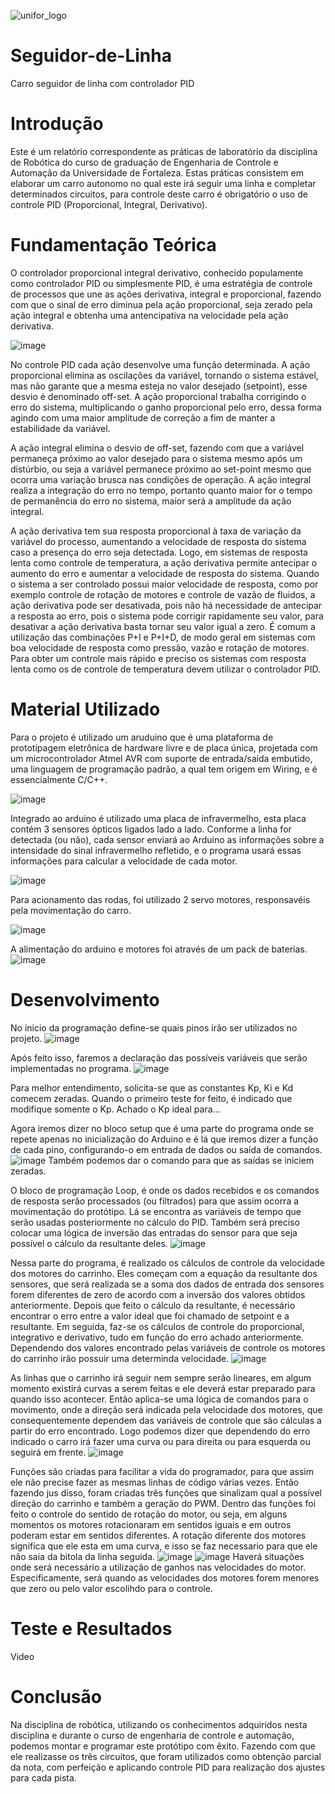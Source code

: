 ![unifor_logo](https://user-images.githubusercontent.com/32148244/30723505-3ff3405a-9f0e-11e7-81fc-152139920f83.jpg)

# Seguidor-de-Linha
Carro seguidor de linha com controlador PID

# Introdução
Este é um relatório correspondente as práticas de laboratório da disciplina de Robótica do curso de graduação de Engenharia de Controle e Automação da Universidade de Fortaleza. Estas práticas consistem em elaborar um carro autonomo no qual este irá seguir uma linha e completar determinados circuitos, para controle deste carro é obrigatório o uso de controle PID (Proporcional, Integral, Derivativo).

# Fundamentação Teórica
O controlador proporcional integral derivativo, conhecido populamente como controlador PID ou simplesmente PID, é uma estratégia de controle de processos que une as ações derivativa, integral e proporcional, fazendo com que o sinal de erro diminua pela ação proporcional, seja zerado pela ação integral e obtenha uma antencipativa na velocidade pela ação derivativa.

![image](https://user-images.githubusercontent.com/32148244/30890172-37492e3a-a2f9-11e7-8d54-d9a767ae875c.png)

No controle PID cada ação desenvolve uma função determinada.
A ação proporcional elimina as oscilações da variável, tornando o sistema estável, mas não garante que a mesma esteja no valor desejado (setpoint), esse desvio é denominado off-set. A ação proporcional trabalha corrigindo o erro do sistema, multiplicando o ganho proporcional pelo erro, dessa forma agindo com uma maior amplitude de correção a fim de manter a estabilidade da variável.

A ação integral elimina o desvio de off-set, fazendo com que a variável permaneça próximo ao valor desejado para o sistema mesmo após um distúrbio,  ou seja a variável permanece próximo ao set-point mesmo que ocorra uma variação brusca nas condições de operação. A ação integral realiza a integração do erro no tempo, portanto quanto maior for o tempo de permanência do erro no sistema, maior será a amplitude da ação integral.

A ação derivativa tem sua resposta  proporcional à taxa de variação da variável do processo, aumentando a velocidade de resposta do sistema caso a presença do erro seja detectada. Logo, em sistemas de resposta lenta como controle de temperatura, a ação derivativa permite antecipar o aumento do erro e aumentar a velocidade de resposta do sistema. Quando o sistema a ser controlado possui maior velocidade de resposta, como por exemplo controle de rotação de motores e controle de vazão de fluidos, a ação derivativa pode ser desativada, pois não há necessidade de antecipar a resposta ao erro, pois o sistema pode corrigir rapidamente seu valor, para desativar a ação derivativa basta tornar seu valor igual a zero.
É comum a utilização das combinações P+I e P+I+D, de modo geral em sistemas com boa velocidade de resposta como pressão, vazão e rotação de motores. Para obter um controle mais rápido e preciso os sistemas com resposta lenta como os de controle de temperatura devem utilizar o controlador PID.

# Material Utilizado
Para o projeto é utilizado um aruduino que é  uma plataforma de prototipagem eletrônica de hardware livre e de placa única, projetada com um microcontrolador Atmel AVR com suporte de entrada/saída embutido, uma linguagem de programação padrão, a qual tem origem em Wiring, e é essencialmente C/C++.

![image](https://user-images.githubusercontent.com/32148244/30890496-5d0e6976-a2fb-11e7-9221-f2f6f4a966d4.png)

Integrado ao arduino é utilizado uma placa de infravermelho, esta placa contém 3 sensores ópticos ligados lado a lado. Conforme a linha for detectada (ou não), cada sensor enviará ao Arduino as informações sobre a intensidade do sinal infravermelho refletido, e o programa usará essas informações para calcular a velocidade de cada motor.

![image](https://user-images.githubusercontent.com/32148244/30890555-99c9c950-a2fb-11e7-9b60-b21ccccc54d2.png)

Para acionamento das rodas, foi utilizado 2 servo motores, responsavéis pela movimentação do carro.

![image](https://user-images.githubusercontent.com/32148244/30890615-ef4ed7f8-a2fb-11e7-947b-0bd28169a80d.png)

A alimentação do arduino e motores foi através de um pack de baterias.
![image](https://user-images.githubusercontent.com/32148244/30890689-5dc3bdac-a2fc-11e7-9c75-04d0bf29c6ea.png)

# Desenvolvimento
No inicio da programação define-se quais pinos irão ser utilizados no projeto.
![image](https://user-images.githubusercontent.com/32027941/30883629-27b02034-a2e3-11e7-99dc-43647386c345.png)

Após feito isso, faremos a declaração das possíveis variáveis que serão implementadas no programa.
![image](https://user-images.githubusercontent.com/32027941/30883870-f73be7d4-a2e3-11e7-8155-29fc88930e7e.png)

Para melhor entendimento, solicita-se que as constantes Kp, Ki e Kd comecem zeradas. Quando o primeiro teste for feito, 
é indicado que modifique somente o Kp. Achado o Kp ideal para...

Agora iremos dizer no bloco setup que é uma parte do programa onde se repete apenas no inicialização do Arduino e é lá que iremos dizer a função de cada pino,  configurando-o em entrada de dados ou saída de comandos.
![image](https://user-images.githubusercontent.com/32027941/30884235-39bcb13c-a2e5-11e7-846e-9f68c9d9ec11.png)
Também podemos dar o comando para que as saídas se iniciem zeradas.

O bloco de programação Loop, é onde os dados recebidos e os comandos de resposta serão processados (ou filtrados) para que assim ocorra a movimentação do protótipo. Lá se encontra as variáveis de tempo que serão usadas posteriormente no cálculo do PID. Também será preciso colocar uma lógica de inversão das entradas do sensor para que seja possível o cálculo da resultante deles.
![image](https://user-images.githubusercontent.com/32027941/30884632-bd095882-a2e6-11e7-8248-94b1c5dc8760.png)

Nessa parte do programa, é realizado os cálculos de controle da velocidade dos motores do carrinho. Eles começam com a equação da resultante dos sensores, que será realizada se a soma dos dados de entrada dos sensores forem diferentes de zero de acordo com a inversão dos valores obtidos anteriormente. Depois que feito o cálculo da resultante, é necessário encontrar o erro entre a valor ideal que foi chamado de setpoint e a resultante. Em seguida, faz-se os cálculos de controle do proporcional, integrativo e derivativo, tudo em função do erro achado anteriormente. Dependendo dos valores encontrado pelas variáveis de controle os motores do carrinho irão possuir uma determinda velocidade.
![image](https://user-images.githubusercontent.com/32027941/30884825-6d5729b2-a2e7-11e7-87f0-81bb78423ff9.png)

As linhas que o carrinho irá seguir nem sempre serão lineares, em algum momento existirá curvas a serem feitas e ele deverá estar preparado para quando isso acontecer. Então aplica-se uma lógica de comandos para o movimento, onde a direção será indicada pela velocidade dos motores, que consequentemente dependem das variáveis de controle que são cálculas a partir do erro encontrado. Logo podemos dizer que dependendo do erro indicado o carro irá fazer uma curva ou para direita ou para esquerda ou seguirá em frente.
![image](https://user-images.githubusercontent.com/32027941/30885426-9a8a2248-a2e9-11e7-8545-a45d546c845c.png)

Funções são criadas para facilitar a vida do programador, para que assim ele não precise fazer as mesmas linhas de código várias vezes. Então fazendo jus disso, foram criadas três funções que sinalizam qual a possível direção do carrinho e também a geração do PWM. Dentro das funções foi feito o controle do sentido de rotação do motor, ou seja, em alguns momentos os motores rotacionaram em sentidos iguais e em outros poderam estar em sentidos diferentes. A rotação diferente dos motores significa que ele esta em uma curva, e isso se faz necessario para que ele não saia da bitola da linha seguida.
![image](https://user-images.githubusercontent.com/32027941/30885618-527bbec0-a2ea-11e7-8611-8c0df927498c.png)
![image](https://user-images.githubusercontent.com/32027941/30885726-cebab91e-a2ea-11e7-8e88-03a688049471.png)
Haverá situações onde será necessário a utilização de ganhos nas velocidades do motor. Especificamente, será quando as velocidades dos motores forem menores que zero ou pelo valor escolihdo para o controle.

# Teste e Resultados
Video
# Conclusão
Na disciplina de robótica, utilizando os conhecimentos adquiridos nesta disciplina e durante o curso de engenharia de controle e automação, podemos montar e programar este protótipo com êxito. Fazendo com que ele realizasse os três circuitos, que foram utilizados como obtenção parcial da nota, com perfeição e aplicando controle PID para realização dos ajustes para cada pista.
